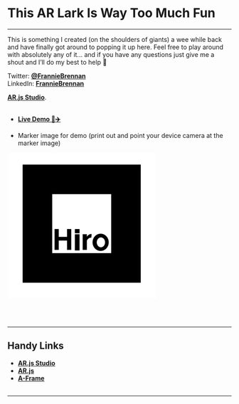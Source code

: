 # This AR Lark Is Way Too Much Fun
---



This is something I created (on the shoulders of giants) a wee while back and have finally got around to popping it up here. Feel free to play around with absolutely any of it... and if you have any questions just give me a shout and I’ll do my best to help 🙂

Twitter: <a href="https://twitter.com/FrannieBrennan" target="">**@FrannieBrennan**</a><br>
LinkedIn: <a href="https://www.linkedin.com/in/franniebrennan" target="">**FrannieBrennan**</a>  

<a href="https://github.com/AR-js-org/studio" target="">**AR.js Studio**</a>.
<br><br>
- <a href="https://franbrennan.github.io/dinotakesatrip" target="">**Live Demo 🦖✈️**</a>

- Marker image for demo (print out and point your device camera at the marker image) 

![marker](https://github.com/franbrennan/thisiswaytoomuchfun/blob/master/hiro.png)

<br><br>

---
## Handy Links
- <a href="https://github.com/AR-js-org/studio" target="">**AR.js Studio**</a>
- <a href="https://github.com/AR-js-org" target="">**AR.js**</a>
- <a href="https://github.com/aframevr/aframe" target="">**A-Frame**</a>
<br><br>

---



